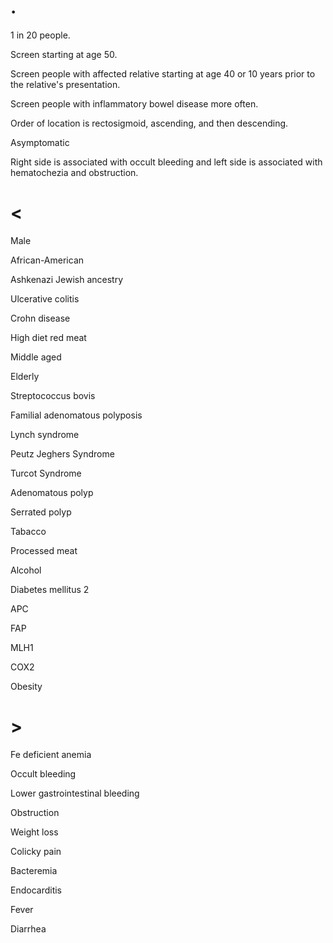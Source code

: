 # .

1 in 20 people.

Screen starting at age 50.

Screen people with affected relative starting at age 40 or 10 years prior to the relative's presentation.

Screen people with inflammatory bowel disease more often.

Order of location is rectosigmoid, ascending, and then descending.

Asymptomatic

Right side is associated with occult bleeding and left side is associated with hematochezia and obstruction.

# <

Male

African-American

Ashkenazi Jewish ancestry

Ulcerative colitis

Crohn disease

High diet red meat

Middle aged

Elderly

Streptococcus bovis

Familial adenomatous polyposis

Lynch syndrome

Peutz Jeghers Syndrome

Turcot Syndrome

Adenomatous polyp

Serrated polyp

Tabacco

Processed meat

Alcohol

Diabetes mellitus 2

APC

FAP

MLH1

COX2

Obesity

# >

Fe deficient anemia

Occult bleeding

Lower gastrointestinal bleeding

Obstruction

Weight loss

Colicky pain

Bacteremia

Endocarditis

Fever

Diarrhea
